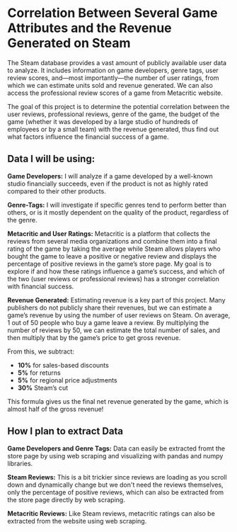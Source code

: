 # Correlation Between Several Game Attributes and the Revenue Generated on Steam

The Steam database provides a vast amount of publicly available user data to analyze. It includes information on game developers, genre tags, user review scores, and—most importantly—the number of user ratings, from which we can estimate units sold and revenue generated. We can also access the professional review scores of a game from Metacritic website.

The goal of this project is to determine the potential correlation between the user reviews, professional reviews, genre of the game, the budget of the game (whether it was developed by a large studio of hundreds of employees or by a small team) with the revenue generated, thus find out what factors influence the financial success of a game.

## Data I will be using:

**Game Developers:** I will analyze if a game developed by a well-known studio financially succeeds, even if the product is not as highly rated compared to their other products. 

**Genre-Tags:** I will investigate if specific genres tend to perform better than others, or is it mostly dependent on the quality of the product, regardless of the genre.

**Metacritic and User Ratings:** Metacritic is a platform that collects the reviews from several media organizations and combine them into a final rating of the game by taking the average while Steam allows players who bought the game to leave a positive or negative review and displays the percentage of positive reviews in the game’s store page. My goal is to explore if and how these ratings influence a game’s success, and which of the two (user reviews or professional reviews) has a stronger correlation with financial success.

**Revenue Generated:** Estimating revenue is a key part of this project. Many publishers do not publicly share their revenues, but we can estimate a game’s revenue by using the number of user reviews on Steam. On average, 1 out of 50 people who buy a game leave a review. By multiplying the number of reviews by 50, we can estimate the total number of sales, and then multiply that by the game’s price to get gross revenue.

From this, we subtract:

- **10%** for sales-based discounts
- **5%** for returns
- **5%** for regional price adjustments
- **30%** Steam’s cut

This formula gives us the final net revenue generated by the game, which is almost half of the gross revenue!

## How I plan to extract Data

**Game Developers and Genre Tags:** Data can easily be extracted fromt the store page by using web scraping and visualizing with pandas and numpy libraries.

**Steam Reviews:** This is a bit trickier since reviews are loading as you scroll down and dynamically change but we don't need the reviews themselves, only the percentage of positive reviews, which can also be extracted from the store page directly by web scraping.

**Metacritic Reviews:** Like Steam reviews, metacritic ratings can also be extracted from the website using web scraping.









